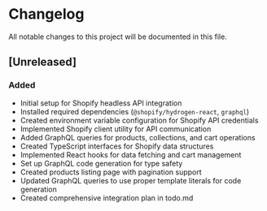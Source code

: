 # Changelog

All notable changes to this project will be documented in this file.

## [Unreleased]

### Added
- Initial setup for Shopify headless API integration
- Installed required dependencies (`@shopify/hydrogen-react`, `graphql`)
- Created environment variable configuration for Shopify API credentials
- Implemented Shopify client utility for API communication
- Added GraphQL queries for products, collections, and cart operations
- Created TypeScript interfaces for Shopify data structures
- Implemented React hooks for data fetching and cart management
- Set up GraphQL code generation for type safety
- Created products listing page with pagination support
- Updated GraphQL queries to use proper template literals for code generation
- Created comprehensive integration plan in todo.md
